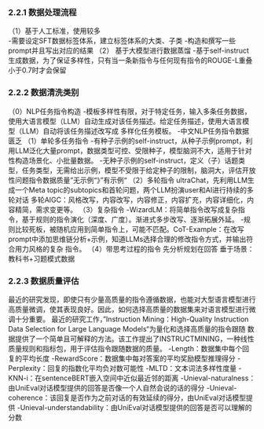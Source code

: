 ### 2.2.1 数据处理流程
（1）基于人工标准，使用较多  
-需要设定SFT数据标签体系，建立标签体系的大类、子类
-构造和撰写一些prompt并且写出对应的结果
（2） 基于大模型进行数据蒸馏
-基于self-instruct生成数据，为了保证多样性，只有当一条新指令与任何现有指令的ROUGE-L重叠小于0.7时才会保留

### 2.2.2 数据清洗类别
（0）NLP任务指令构造
-模板多样性有限，对于特定任务，输入多条任务数据，使用大语言模型（LLM）自动生成对该任务描述。给定任务描述，使用大语言模型（LLM）自动将该任务描述改写成
多样化任务模板。
-中文NLP任务指令数据匮乏
（1）单轮多任务指令
-有种子示例的self-instruct，从种子示例prompt，利用LLM泛化大量prompt，数据类型可控、受限种子，模型脑洞不大，适用于针对性构造场景化、小批量数据。
-无种子示例的self-instruct，定义（子）话题类型，任务类型，无需给出示例，模型不受限于给定种子的限制，脑洞大，评估开放性问题指令数据质量”无示例“》”有示例“
（2）多轮指令
ultraChat，先利用LLM生成一个Meta topic的subtopics和首轮问题，两个LLM扮演user和AI进行持续的多轮对话
多轮AIGC：风格改写，内容改写，内容修正，内容扩充，内容详细化，内容精简，需求变更等。
（3）复杂指令
-WizardLM：将简单指令改写成复杂指令，基于规则的指令演化（深度、广度）。渐进式多步改写、逐渐拓展外延。
-规则比较死板，被随机应用到简单指令上，可能不匹配。CoT-Example：在改写prompt中添加思维链分析+示例，知道LLMs选择合理的修改指令方式，并输出符合用力风格的复杂
指令。
（4）带思考过程的指令
先分析规划在回答
垂于场景：教科书+习题模式数据

### 2.2.3 数据质量评估
最近的研究发现，即使只有少量高质量的指令遵循数据，也能对大型语言模型进行高质量微调，使其表现良好。因此，如何选择高质量的数据集来对语言模型进行微调十分重要。
最近的研究工作，”Instruction Mining：High-Quality Instruction Data Selection for Large Language Models“为量化和选择高质量的指令跟随
数据提供了一个简单且可解释的方法。该工作提出了INSTRUCTMINING，一种线性质量规则和指标包，用于评估指令跟随数据的质量。
-Length：数据集中每个回复的平均长度
-RewardScore：数据集中每对答案的平均奖励模型推理得分
-Perplexity：回复的指数化平均负对数可能性
-MLTD：文本词法多样性度量
-KNN-i：在sentenceBERT嵌入空间中近似最近邻的距离
-Unieval-naturalness：由UniEval对话模型提供的回答是否像一个人自然会说的话的得分
-Unieval-coherence：该回复是否作为之前对话的有效延续的得分，由UniEval对话模型提供
-Unieval-understandability：由UniEval对话模型提供的回答是否可以理解的分数
